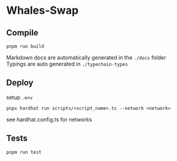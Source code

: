 # Whales-Swap

## Compile

`pnpm run build`

Markdown docs are automatically generated in the `./docs` folder  
Typings are auto generated in `./typechain-types`

## Deploy

setup `.env`

`pnpx hardhat run scripts/<script_name>.ts --network <network>`

see hardhat.config.ts for networks

## Tests

`pnpm run test`